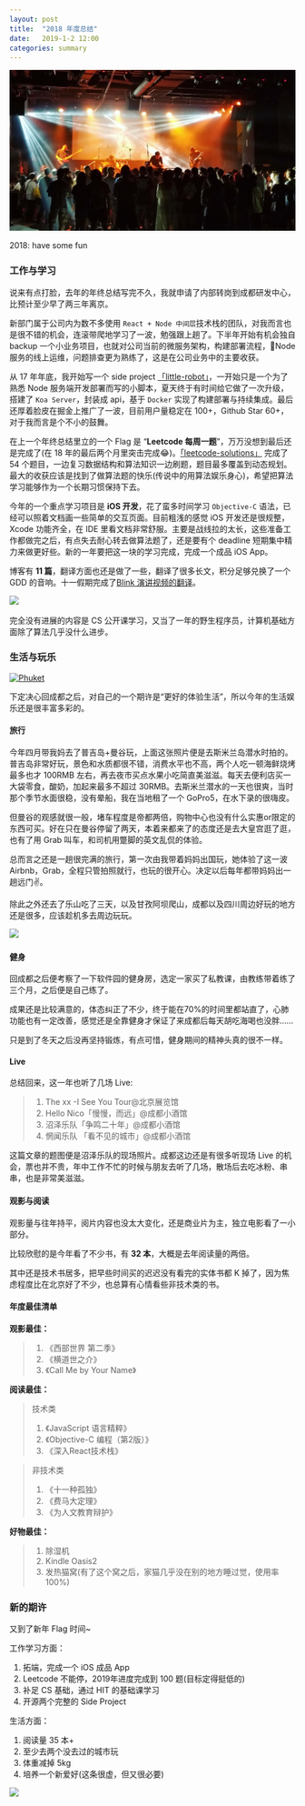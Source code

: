 ```yaml
---
layout: post
title:  "2018 年度总结"
date:   2019-1-2 12:00
categories: summary
---
```


![chengdu in 2018](/images/chengdu-2018.jpeg)

2018: have some fun

<!--more-->

### 工作与学习

说来有点打脸，去年的年终总结写完不久，我就申请了内部转岗到成都研发中心，比预计至少早了两三年离京。

新部门属于公司内为数不多使用 `React + Node 中间层`技术栈的团队，对我而言也是很不错的机会，连滚带爬地学习了一波，勉强跟上趟了。下半年开始有机会独自 backup 一个小业务项目，也就对公司当前的微服务架构，构建部署流程，Node 服务的线上运维，问题排查更为熟练了，这是在公司业务中的主要收获。

从 17 年年底，我开始写一个 side project [「little-robot」](https://github.com/Colafornia/little-robot)，一开始只是一个为了熟悉 Node 服务端开发部署而写的小脚本，夏天终于有时间给它做了一次升级，搭建了 `Koa Server`，封装成 api，基于 `Docker` 实现了构建部署与持续集成。最后还厚着脸皮在掘金上推广了一波，目前用户量稳定在 100+，Github Star 60+，对于我而言是个不小的鼓舞。

在上一个年终总结里立的一个 Flag 是 “**Leetcode 每周一题**”，万万没想到最后还是完成了(在 18 年的最后两个月里突击完成😂)。[「leetcode-solutions」](http://blog.colafornia.me/leetcode-solutions/) 完成了 54 个题目，一边复习数据结构和算法知识一边刷题，题目最多覆盖到动态规划。最大的收获应该是找到了做算法题的快乐(传说中的用算法娱乐身心)，希望把算法学习能够作为一个长期习惯保持下去。

今年的一个重点学习项目是 **iOS 开发**，花了蛮多时间学习 `Objective-C` 语法，已经可以照着文档画一些简单的交互页面。目前粗浅的感觉 iOS 开发还是很规整，Xcode 功能齐全，在 IDE 里看文档非常舒服。主要是战线拉的太长，这些准备工作都做完之后，有点失去耐心转去做算法题了，还是要有个 deadline 短期集中精力来做更好些。新的一年要把这一块的学习完成，完成一个成品 iOS App。

博客有 **11 篇**，翻译方面也还是做了一些，翻译了很多长文，积分足够兑换了一个 GDD 的音响。十一假期完成了[Blink 演讲视频的翻译](https://blog.colafornia.me/post/2018/translation-blink-render/)。

<img src="https://s2.ax1x.com/2019/06/01/V1dZh4.png" width="450">

完全没有进展的内容是 CS 公开课学习，又当了一年的野生程序员，计算机基础方面除了算法几乎没什么进步。

### 生活与玩乐

[![Phuket](https://s2.ax1x.com/2019/06/01/V1ducR.md.jpg)](https://imgchr.com/i/V1ducR)

下定决心回成都之后，对自己的一个期许是“更好的体验生活”，所以今年的生活娱乐还是很丰富多彩的。

#### 旅行

今年四月带我妈去了普吉岛+曼谷玩，上面这张照片便是去斯米兰岛潜水时拍的。普吉岛非常好玩，景色和水质都很不错，消费水平也不高，两个人吃一顿海鲜烧烤最多也才 100RMB 左右，再去夜市买点水果小吃简直美滋滋。每天去便利店买一大袋零食，酸奶，加起来最多不超过 30RMB。去斯米兰潜水的一天也很爽，当时那个季节水面很稳，没有晕船，我在当地租了一个 GoPro5，在水下录的很嗨皮。

但曼谷的观感就很一般，堵车程度是帝都两倍，购物中心也没有什么实惠or限定的东西可买。好在只在曼谷停留了两天，本着来都来了的态度还是去大皇宫逛了逛，也有了用 Grab 叫车，和司机用蹩脚的英文乱侃的体验。

总而言之还是一趟很完满的旅行，第一次由我带着妈妈出国玩，她体验了这一波 Airbnb，Grab，全程只管拍照就行，也玩的很开心。决定以后每年都带妈妈出一趟远门✌️。

除此之外还去了乐山吃了三天，以及甘孜阿坝爬山，成都以及四川周边好玩的地方还是很多，应该趁机多去周边玩玩。

<img src="https://s2.ax1x.com/2019/06/01/V1dm9J.md.jpg" width="450">

#### 健身

回成都之后便考察了一下软件园的健身房，选定一家买了私教课，由教练带着练了三个月，之后便是自己练了。

成果还是比较满意的，体态纠正了不少，终于能在70%的时间里都站直了，心肺功能也有一定改善，感觉还是全靠健身才保证了来成都后每天胡吃海喝也没胖……

只是到了冬天之后没再坚持锻炼，有点可惜，健身期间的精神头真的很不一样。

#### Live

总结回来，这一年也听了几场 Live:

> 1. The xx -I See You Tour@北京展览馆
> 2. Hello Nico「慢慢，而远」@成都小酒馆
> 3. 沼泽乐队「争鸣二十年」@成都小酒馆
> 4. 惘闻乐队 「看不见的城市」@成都小酒馆

这篇文章的题图便是沼泽乐队的现场照片。成都这边还是有很多听现场 Live 的机会，票也并不贵，年中工作不忙的时候与朋友去听了几场，散场后去吃冰粉、串串，也是非常美滋滋。

#### 观影与阅读

观影量与往年持平，阅片内容也没太大变化，还是商业片为主，独立电影看了一小部分。

比较欣慰的是今年看了不少书，有 **32 本**，大概是去年阅读量的两倍。

其中还是技术书居多，把早些时间买的迟迟没有看完的实体书都 K 掉了，因为焦虑程度比在北京好了不少，也总算有心情看些非技术类的书。

#### 年度最佳清单

**观影最佳：**
> 1. 《西部世界 第二季》
> 2. 《横道世之介》
> 3. 《Call Me by Your Name》

**阅读最佳：**
> 技术类
> 1. 《JavaScript 语言精粹》
> 2. 《Objective-C 编程（第2版）》
> 3. 《深入React技术栈》

> 非技术类
> 1. 《十一种孤独》
> 2. 《费马大定理》
> 3. 《为人文教育辩护》

**好物最佳：**
> 1. 除湿机
> 2. Kindle Oasis2
> 3. 发热猫窝(有了这个窝之后，家猫几乎没在别的地方睡过觉，使用率100%)

### 新的期许

又到了新年 Flag 时间~

工作学习方面：

1. 拓端，完成一个 iOS 成品 App
2. Leetcode 不能停，2019年进度完成到 100 题(目标定得挺低的)
3. 补足 CS 基础，通过 HIT 的基础课学习
4. 开源两个完整的 Side Project

生活方面：

1. 阅读量 35 本+
2. 至少去两个没去过的城市玩
3. 体重减掉 5kg
4. 培养一个新爱好(这条很虚，但又很必要)

![](https://s2.ax1x.com/2019/06/01/V1dn39.png)
